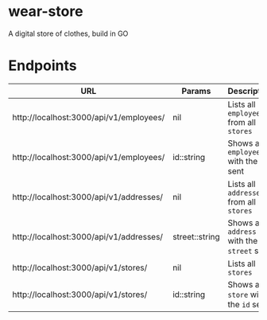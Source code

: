 # wear-store
A digital store of clothes, build in GO

# Endpoints

| URL | Params | Description |
|-----|--------|-------------|
| http://localhost:3000/api/v1/employees/ | nil | Lists all `employees` from all `stores` |
| http://localhost:3000/api/v1/employees/ | id::string | Shows an `employee` with the `id` sent |
| http://localhost:3000/api/v1/addresses/ | nil | Lists all `addresses` from all `stores` |
| http://localhost:3000/api/v1/addresses/ | street::string | Shows an `address` with the `street` sent |
| http://localhost:3000/api/v1/stores/ | nil | Lists all `stores` |
| http://localhost:3000/api/v1/stores/ | id::string | Shows a `store` with the `id` sent |